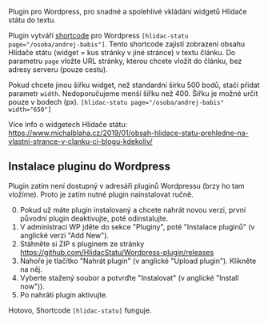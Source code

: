 Plugin pro Wordpress, pro snadné a spolehlivé vkládání widgetů Hlídače státu do textu.

Plugin vytváří [shortcode](https://www.wplama.cz/shortcode-wordpress/) pro Wordpress `[hlidac-statu page="/osoba/andrej-babis"]`. Tento shortcode zajistí zobrazení obsahu Hlídače státu (widget = kus stránky v jiné stránce) v textu článku. Do parametru `page` vložte URL stránky, kterou chcete vložit do článku, bez adresy serveru (pouze cestu).

Pokud chcete jinou šířku widget, než standardní šírku 500 bodů, stačí přidat parametr `width`. Nedoporučujeme menší šířku než 400. Šířku je možné určit pouze v bodech (px).
`[hlidac-statu page="/osoba/andrej-babis" width="650"]`


Více info o widgetech Hlídače státu: https://www.michalblaha.cz/2019/01/obsah-hlidace-statu-prehledne-na-vlastni-strance-v-clanku-ci-blogu-kdekoliv/


## Instalace pluginu do Wordpress
Plugin zatím není dostupný v adresáři pluginů Wordpressu (brzy ho tam vložíme). Proto je zatím nutné plugin nainstalovat ručně.


0. Pokud už máte plugin instalovaný a chcete nahrát novou verzi, první původní plugin deaktivujte, poté odinstalujte.
1. V administraci WP jděte do sekce "Pluginy", poté "Instalace pluginů" (v anglické verzi "Add New").
2. Stáhněte si ZIP s pluginem ze stránky https://github.com/HlidacStatu/Wordpress-plugin/releases
3. Nahoře je tlačítko "Nahrát plugin" (v anglické  "Upload plugin"). Klikněte na něj.
4. Vyberte stažený soubor a potvrďte "Instalovat" (v anglické "Install now")).
5. Po nahrátí plugin aktivujte.

Hotovo, Shortcode `[hlidac-statu]` funguje.
